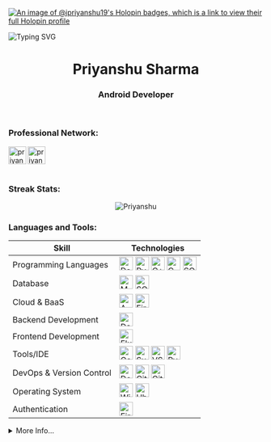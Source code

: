 [![An image of @ipriyanshu19's Holopin badges, which is a link to view their full Holopin profile](https://holopin.me/ipriyanshu19)](https://holopin.io/@ipriyanshu19)

![Typing SVG](https://readme-typing-svg.demolab.com?font=Fira+Code&pause=1000&width=435&lines=I'm+Into+Android+Development;Interested+In+Blockchain;CPP+Is+%E2%9D%A4%EF%B8%8F+%5E_%5E)

<h1 align="center">Priyanshu Sharma</h1>
<h3 align="center">Android Developer</h3>
<!-- <img align="right" alt="Coding" width="400" src="https://github.com/user-attachments/assets/9a906626-09f2-4e75-80ec-d6e391d4846a"> -->
<!-- <p align="left"> <img src="https://komarev.com/ghpvc/?username=ipriyanshu19&label=Profile%20Views&color=lightgrey&style=for-the-badge" alt="ipriyanshu19" /> </p> -->

<br>
<h3 align="left">Professional Network:</h3>
<div>
<a href="mailto:priyanshusharmakch@gmail.com" target="blank">
<img width="35" height="35" align="left" src="https://www.vectorlogo.zone/logos/gmail/gmail-tile.svg" alt="priyanshusharma" />
</a>
<a href="https://linkedin.com/in/ipriyanshu19" target="blank">
<img width="35" height="35" align="left" src="https://www.vectorlogo.zone/logos/linkedin/linkedin-tile.svg" alt="priyanshusharma" />
</a>
</div>

<br><br><br>
<h3>Streak Stats:</h3>

<p align='center'><img src="https://github-readme-streak-stats.herokuapp.com/?user=iPriyanshu19&theme=tokyonight" alt="Priyanshu"/></p>

<h3 align="left">Languages and Tools:</h3>


<!---This keeps the images aligned side to side-->
[tech_tools_anchor]: #--

<!---------------------------Table Starts from here --------------------------->
<div align="center">

| Skill | Technologies |
|---|---|
| Programming Languages | [<img src="https://img.shields.io/badge/Dart-282C34?style=flat-square&logo=Dart&logoColor=0175C2" alt="Dart" title="Dart" height="27" />][tech_tools_anchor] [<img src="https://img.shields.io/badge/Python-282C34?style=flat-square&logo=python&logoColor=3776AB" alt="Python" title="Python" height="27" />][tech_tools_anchor] [<img src="https://img.shields.io/badge/C++-282C34?style=flat-square&logo=cplusplus&logoColor=00599C" alt="C++" title="C++" height="27" />][tech_tools_anchor] [<img src="https://img.shields.io/badge/C-282C34?style=flat-square&logo=c&logoColor=A8B9CC" alt="C" title="C" height="27" />][tech_tools_anchor] [<img src="https://img.shields.io/badge/SQL-282C34?style=flat-square&logo=mysql&logoColor=4479A1" alt="SQL" title="SQL" height="27" />][tech_tools_anchor] |
| Database | [<img src="https://img.shields.io/badge/MySQL-282C34?logo=MySQL&style=flat-square&logoColor=4479A1" alt="MySQL" title="MySQL" height="27" />][tech_tools_anchor] [<img src="https://img.shields.io/badge/SQLite-282C34?style=flat-square&logo=SQLite&logoColor=003B57" alt="SQLite" title="SQLite" height="27" />][tech_tools_anchor] |
| Cloud & BaaS | [<img src="https://img.shields.io/badge/AWS-282C34?style=flat-square&logo=amazonwebservices&logoColor=FF9900" alt="AWS" title="AWS" height="27" />][tech_tools_anchor] [<img src="https://img.shields.io/badge/Firebase-282C34?style=flat-square&logo=Firebase&logoColor=FFCA28" alt="Firebase" title="Firebase" height="27" />][tech_tools_anchor] |
| Backend Development | [<img src="https://img.shields.io/badge/Dart-282C34?style=flat-square&logo=Dart&logoColor=0175C2" alt="Dart" title="Dart" height="27" />][tech_tools_anchor] |
| Frontend Development | [<img src="https://img.shields.io/badge/Flutter-282C34?style=flat-square&logo=Flutter&logoColor=007FFF" alt="Flutter" title="Flutter" height="27" />][tech_tools_anchor] |
| Tools/IDE | [<img src="https://img.shields.io/badge/Colab-282C34?style=flat-square&logo=googlecolab&logoColor=F9AB00" alt="Google Colab" title="Google Colab" height="27" />][tech_tools_anchor] [<img src="https://img.shields.io/badge/Sublime%20Text-282C34?style=flat-square&logo=sublimetext&logoColor=FF9800" alt="Sublime Text" title="Sublime Text" height="27" />][tech_tools_anchor] [<img src="https://img.shields.io/badge/VS%20Code-282C34?style=flat-square&logo=Visual-studio-Code&logoColor=007ACC" alt="VS Code" title="VS Code" height="27" />][tech_tools_anchor] [<img src="https://img.shields.io/badge/PyCharm-282C34?style=flat-square&logo=PyCharm&logoColor=000000" alt="PyCharm" title="PyCharm" height="27" />][tech_tools_anchor] |
| DevOps & Version Control | [<img src="https://img.shields.io/badge/Docker-282C34?style=flat-square&logo=Docker&logoColor=2496ED" alt="Docker" title="Docker" height="27" />][tech_tools_anchor] [<img src="https://img.shields.io/badge/Git-282C34?style=flat-square&logo=Git&logoColor=F05032" alt="Git" title="Git" height="27" />][tech_tools_anchor] [<img src="https://img.shields.io/badge/Github-282C34?style=flat-square&logo=Github&logoColor=171515" alt="GitHub" title="GitHub" height="27" />][tech_tools_anchor] |
| Operating System | [<img src="https://img.shields.io/badge/Windows-282C34?style=flat-square&logo=Windows&logoColor=0078D6" alt="Windows" title="Windows" height="27" />][tech_tools_anchor] [<img src="https://img.shields.io/badge/Ubuntu-282C34?style=flat-square&logo=Ubuntu&logoColor=E95420" alt="Ubuntu" title="Ubuntu" height="27" />][tech_tools_anchor] |
| Authentication | [<img src="https://img.shields.io/badge/Firebase-282C34?style=flat-square&logo=Firebase&logoColor=FFCA28" alt="Firebase" title="Firebase" height="27" />][tech_tools_anchor] |

</div>


<!---------------------------Table Ends from here --------------------------->


<details>
<summary>More Info...</summary>
<h2>My Github Stats</h2>
<p  align="left"> 
<div>
  <img height="180em" src="https://github-readme-stats-sigma-five.vercel.app/api?username=iPriyanshu19&show_icons=true&hide_border=true&theme=tokyonight&include_all_commits=true&count_private=true" alt=""/>
  <img height="180em" src="https://github-readme-stats.vercel.app/api/top-langs/?username=iPriyanshu19&&size_weight=0&count_weight=1&show_icons=true&locale=en&layout=compact&theme=tokyonight&hide_border=true" alt=""/>
</div>
<!--   <img src="https://github-readme-stats.vercel.app/api/wakatime?username=iPriyanshu19&theme=tokyonight&hide_border=true&layout=compact" alt=""/> -->
  <img src="https://github-profile-summary-cards.vercel.app/api/cards/profile-details?username=iPriyanshu19&theme=tokyonight" alt=""/>
</p>
</details>
